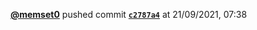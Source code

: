  <a href=https://github.com/memset0><strong>@memset0</strong></a>  pushed commit <a href=https://github.com/memset0/memset0/commit/c2787a4fa9b76a7cd43c1f87f118842201878652><strong><code>c2787a4</code></strong></a>  at 21/09/2021, 07:38 
